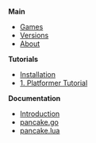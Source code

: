 
**Main**
  - [Games](/games)
  - [Versions](/versions)
  - [About](/about)


**Tutorials**
  - [Installation](/tutorials/install)
  - [1. Platformer Tutorial](/tutorials/platformer)


**Documentation**
  - [Introduction](/docs/intro)
  - [pancake.go](/docs/go)
  - [pancake.lua](/docs/lua)
